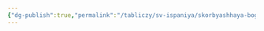 ```yaml
---
{"dg-publish":true,"permalink":"/tabliczy/sv-ispaniya/skorbyashhaya-bogomater/","dgPassFrontmatter":true}
---
```




